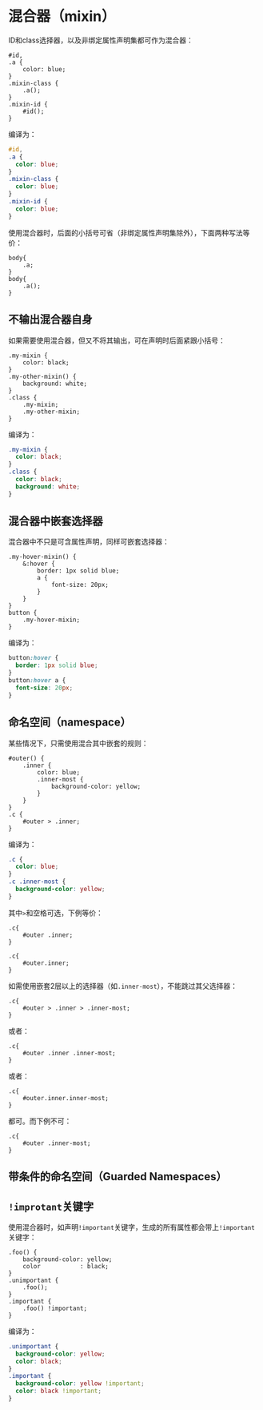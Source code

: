 # 混合器（mixin）

ID和class选择器，以及非绑定属性声明集都可作为混合器：

```less
#id,
.a {
	color: blue;
}
.mixin-class {
	.a();
}
.mixin-id {
	#id();
}
```

编译为：

```css
#id,
.a {
  color: blue;
}
.mixin-class {
  color: blue;
}
.mixin-id {
  color: blue;
}
```

使用混合器时，后面的小括号可省（非绑定属性声明集除外），下面两种写法等价：

```less
body{
	.a;
}
body{
	.a();
}
```

## 不输出混合器自身

如果需要使用混合器，但又不将其输出，可在声明时后面紧跟小括号：

```less
.my-mixin {
	color: black;
}
.my-other-mixin() {
	background: white;
}
.class {
	.my-mixin;
	.my-other-mixin;
}
```

编译为：

```css
.my-mixin {
  color: black;
}
.class {
  color: black;
  background: white;
}
```

## 混合器中嵌套选择器

混合器中不只是可含属性声明，同样可嵌套选择器：

```less
.my-hover-mixin() {
	&:hover {
		border: 1px solid blue;
		a {
			font-size: 20px;
		}
	}
}
button {
	.my-hover-mixin;
}
```

编译为：

```css
button:hover {
  border: 1px solid blue;
}
button:hover a {
  font-size: 20px;
}
```

## 命名空间（namespace）

某些情况下，只需使用混合其中嵌套的规则：

```less
#outer() {
	.inner {
		color: blue;
		.inner-most {
			background-color: yellow;
		}
	}
}
.c {
	#outer > .inner;
}
```

编译为：

```css
.c {
  color: blue;
}
.c .inner-most {
  background-color: yellow;
}
```

其中`>`和空格可选，下例等价：

```less
.c{
	#outer .inner;
}

.c{
	#outer.inner;
}
```

如需使用嵌套2层以上的选择器（如`.inner-most`），不能跳过其父选择器：

```less
.c{
	#outer > .inner > .inner-most;
}
```

或者：

```less
.c{
	#outer .inner .inner-most;
}
```

或者：

```less
.c{
	#outer.inner.inner-most;
}
```

都可。而下例不可：

```less
.c{
	#outer .inner-most;
}
```

## 带条件的命名空间（Guarded Namespaces）

## `!improtant`关键字

使用混合器时，如声明`!important`关键字，生成的所有属性都会带上`!important`关键字：

```less
.foo() {
	background-color: yellow;
	color           : black;
}
.unimportant {
	.foo();
}
.important {
	.foo() !important;
}
```

编译为：

```css
.unimportant {
  background-color: yellow;
  color: black;
}
.important {
  background-color: yellow !important;
  color: black !important;
}
```
